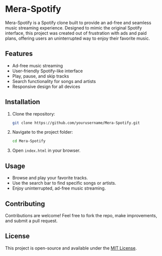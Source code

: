 # Mera-Spotify

Mera-Spotify is a Spotify clone built to provide an ad-free and seamless music streaming experience. Designed to mimic the original Spotify interface, this project was created out of frustration with ads and paid plans, offering users an uninterrupted way to enjoy their favorite music.

## Features
- Ad-free music streaming
- User-friendly Spotify-like interface
- Play, pause, and skip tracks
- Search functionality for songs and artists
- Responsive design for all devices

## Installation

1. Clone the repository:
   ```sh
   git clone https://github.com/yourusername/Mera-Spotify.git
   ```
2. Navigate to the project folder:
   ```sh
   cd Mera-Spotify
   ```
3. Open `index.html` in your browser.

## Usage
- Browse and play your favorite tracks.
- Use the search bar to find specific songs or artists.
- Enjoy uninterrupted, ad-free music streaming.

## Contributing
Contributions are welcome! Feel free to fork the repo, make improvements, and submit a pull request.

## License
This project is open-source and available under the [MIT License](LICENSE).

